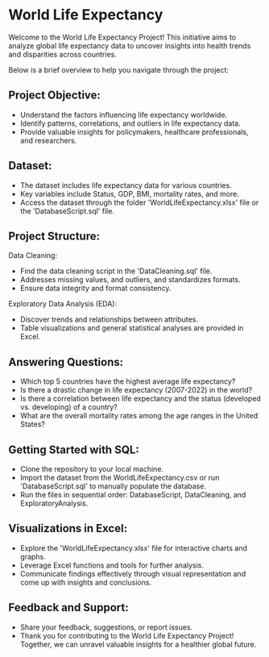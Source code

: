 
# World Life Expectancy
Welcome to the World Life Expectancy Project! This initiative aims to analyze global life expectancy data to uncover insights into health trends and disparities across countries. 

Below is a brief overview to help you navigate through the project:

## Project Objective:
- Understand the factors influencing life expectancy worldwide.
- Identify patterns, correlations, and outliers in life expectancy data.
- Provide valuable insights for policymakers, healthcare professionals, and researchers.

## Dataset:
- The dataset includes life expectancy data for various countries.
- Key variables include Status, GDP, BMI, mortality rates, and more.
- Access the dataset through the folder 'WorldLifeExpectancy.xlsx' file or the 'DatabaseScript.sql' file.

## Project Structure:
Data Cleaning:
- Find the data cleaning script in the 'DataCleaning.sql' file.
- Addresses missing values, and outliers, and standardizes formats.
- Ensure data integrity and format consistency.

Exploratory Data Analysis (EDA):
- Discover trends and relationships between attributes. 
- Table visualizations and general statistical analyses are provided in Excel.

## Answering Questions:
- Which top 5 countries have the highest average life expectancy?
- Is there a drastic change in life expectancy (2007-2022) in the world?
- Is there a correlation between life expectancy and the status (developed vs. developing) of a country?
- What are the overall mortality rates among the age ranges in the United States?

## Getting Started with SQL:
- Clone the repository to your local machine.
- Import the dataset from the WorldLifeExpectancy.csv or run 'DatabaseScript.sql' to manually populate the database.
- Run the files in sequential order: DatabaseScript, DataCleaning, and ExploratoryAnalysis.

## Visualizations in Excel:
- Explore the 'WorldLifeExpectancy.xlsx' file for interactive charts and graphs.
- Leverage Excel functions and tools for further analysis.
- Communicate findings effectively through visual representation and come up with insights and conclusions.

## Feedback and Support:
- Share your feedback, suggestions, or report issues.
- Thank you for contributing to the World Life Expectancy Project! Together, we can unravel valuable insights for a healthier global future.
